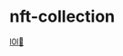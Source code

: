 # nft-collection

[l0l:moyai:](https://opensea.io/assets/ethereum/0x495f947276749ce646f68ac8c248420045cb7b5e/74465914949626719004819234140270633285428984010557290271986607626456427134977)